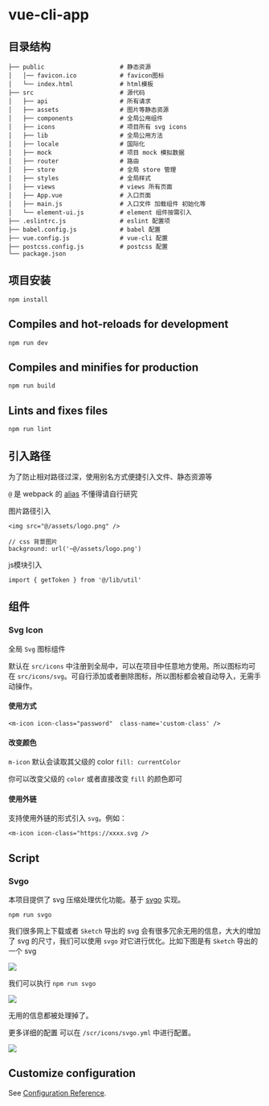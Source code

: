 # vue-cli-app

## 目录结构

```
├── public                     # 静态资源
│   │── favicon.ico            # favicon图标
│   └── index.html             # html模板
├── src                        # 源代码
│   ├── api                    # 所有请求
│   ├── assets                 # 图片等静态资源
│   ├── components             # 全局公用组件
│   ├── icons                  # 项目所有 svg icons
│   ├── lib                    # 全局公用方法
│   ├── locale                 # 国际化
│   ├── mock                   # 项目 mock 模拟数据
│   ├── router                 # 路由
│   ├── store                  # 全局 store 管理
│   ├── styles                 # 全局样式
│   ├── views                  # views 所有页面
│   ├── App.vue                # 入口页面
│   ├── main.js                # 入口文件 加载组件 初始化等
│   └── element-ui.js          # element 组件按需引入
├── .eslintrc.js               # eslint 配置项
├── babel.config.js            # babel 配置
├── vue.config.js              # vue-cli 配置
├── postcss.config.js          # postcss 配置
└── package.json 
```

## 项目安装

```
npm install
```

## Compiles and hot-reloads for development

```
npm run dev
```

## Compiles and minifies for production

```
npm run build
```

## Lints and fixes files

```
npm run lint
```

## 引入路径

为了防止相对路径过深，使用别名方式便捷引入文件、静态资源等

`@` 是 webpack 的 [alias](https://webpack.js.org/configuration/resolve/#resolve-alias) 不懂得请自行研究

图片路径引入

```
<img src="@/assets/logo.png" />

// css 背景图片
background: url('~@/assets/logo.png')
```

js模块引入

```
import { getToken } from '@/lib/util'
```

## 组件

### Svg Icon

全局 `Svg` 图标组件

默认在 `src/icons` 中注册到全局中，可以在项目中任意地方使用。所以图标均可在 `src/icons/svg`。可自行添加或者删除图标，所以图标都会被自动导入，无需手动操作。

#### 使用方式

```
<m-icon icon-class="password"  class-name='custom-class' />
```

#### 改变颜色

`m-icon` 默认会读取其父级的 color `fill: currentColor`

你可以改变父级的 `color` 或者直接改变 `fill` 的颜色即可

#### 使用外链

支持使用外链的形式引入 `svg`。例如：

```
<m-icon icon-class="https://xxxx.svg />
```

## Script

### Svgo

本项目提供了 svg 压缩处理优化功能。基于 [svgo](https://github.com/svg/svgo) 实现。

```
npm run svgo
```

我们很多网上下载或者 `Sketch` 导出的 svg 会有很多冗余无用的信息，大大的增加了 svg 的尺寸，我们可以使用 `svgo` 对它进行优化。比如下图是有 `Sketch` 导出的一个 svg

![](https://wpimg.wallstcn.com/333edb6b-4b95-42f8-aa60-b8f42e516b52.jpg)

我们可以执行 `npm run svgo`

![](https://wpimg.wallstcn.com/e7b1324e-cd67-4306-aebf-f659bcc433cf.jpg)

无用的信息都被处理掉了。

更多详细的配置 可以在 `/scr/icons/svgo.yml` 中进行配置。

![](https://wpimg.wallstcn.com/006c4bb5-b2d1-447d-a1c9-a912cf5dee47.jpg)

## Customize configuration

See [Configuration Reference](https://cli.vuejs.org/config/).